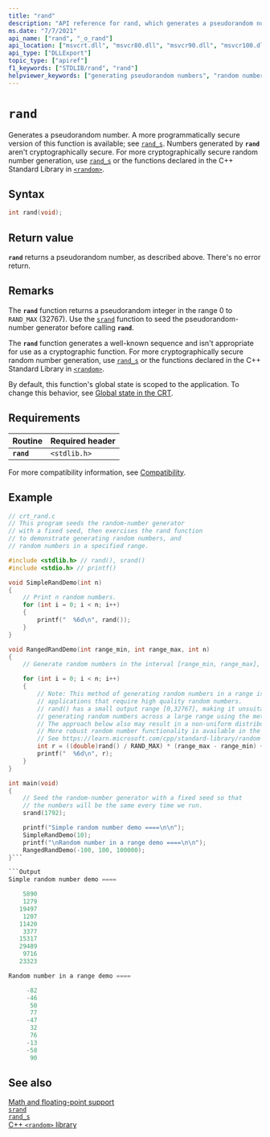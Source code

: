 ```yaml
---
title: "rand"
description: "API reference for rand, which generates a pseudorandom number by using a well-known and fully reproducible algorithm."
ms.date: "7/7/2021"
api_name: ["rand", "_o_rand"]
api_location: ["msvcrt.dll", "msvcr80.dll", "msvcr90.dll", "msvcr100.dll", "msvcr100_clr0400.dll", "msvcr110.dll", "msvcr110_clr0400.dll", "msvcr120.dll", "msvcr120_clr0400.dll", "ucrtbase.dll", "api-ms-win-crt-utility-l1-1-0.dll", "ntoskrnl.exe", "api-ms-win-crt-private-l1-1-0.dll"]
api_type: ["DLLExport"]
topic_type: ["apiref"]
f1_keywords: ["STDLIB/rand", "rand"]
helpviewer_keywords: ["generating pseudorandom numbers", "random numbers, generating", "numbers, pseudorandom", "rand function", "pseudorandom numbers", "numbers, generating pseudorandom"]
---
```

# `rand`

Generates a pseudorandom number. A more programmatically secure version of this function is available; see [`rand_s`](rand-s.md). Numbers generated by **`rand`** aren't cryptographically secure. For more cryptographically secure random number generation, use [`rand_s`](rand-s.md) or the functions declared in the C++ Standard Library in [`<random>`](../../standard-library/random.md).

## Syntax

```C
int rand(void);
```

## Return value

**`rand`** returns a pseudorandom number, as described above. There's no error return.

## Remarks

The **`rand`** function returns a pseudorandom integer in the range 0 to `RAND_MAX` (32767). Use the [`srand`](srand.md) function to seed the pseudorandom-number generator before calling **`rand`**.

The **`rand`** function generates a well-known sequence and isn't appropriate for use as a cryptographic function. For more cryptographically secure random number generation, use [`rand_s`](rand-s.md) or the functions declared in the C++ Standard Library in [`<random>`](../../standard-library/random.md).

By default, this function's global state is scoped to the application. To change this behavior, see [Global state in the CRT](../global-state.md).

## Requirements

| Routine | Required header |
|---|---|
| **`rand`** | `<stdlib.h>` |

For more compatibility information, see [Compatibility](../compatibility.md).

## Example

```C
// crt_rand.c
// This program seeds the random-number generator
// with a fixed seed, then exercises the rand function
// to demonstrate generating random numbers, and
// random numbers in a specified range.

#include <stdlib.h> // rand(), srand()
#include <stdio.h> // printf()

void SimpleRandDemo(int n)
{
    // Print n random numbers.
    for (int i = 0; i < n; i++)
    {
        printf("  %6d\n", rand());
    }
}

void RangedRandDemo(int range_min, int range_max, int n)
{
    // Generate random numbers in the interval [range_min, range_max], inclusive.

    for (int i = 0; i < n; i++)
    {
        // Note: This method of generating random numbers in a range isn't suitable for
        // applications that require high quality random numbers.
        // rand() has a small output range [0,32767], making it unsuitable for
        // generating random numbers across a large range using the method below.
        // The approach below also may result in a non-uniform distribution.
        // More robust random number functionality is available in the C++ <random> header.
        // See https://learn.microsoft.com/cpp/standard-library/random
        int r = ((double)rand() / RAND_MAX) * (range_max - range_min) + range_min;
        printf("  %6d\n", r);
    }
}

int main(void)
{
    // Seed the random-number generator with a fixed seed so that
    // the numbers will be the same every time we run.
    srand(1792);

    printf("Simple random number demo ====\n\n");
    SimpleRandDemo(10);
    printf("\nRandom number in a range demo ====\n\n");
    RangedRandDemo(-100, 100, 100000);
}```

```Output
Simple random number demo ====

    5890
    1279
   19497
    1207
   11420
    3377
   15317
   29489
    9716
   23323

Random number in a range demo ====

     -82
     -46
      50
      77
     -47
      32
      76
     -13
     -58
      90
```

## See also

[Math and floating-point support](../floating-point-support.md)\
[`srand`](srand.md)\
[`rand_s`](rand-s.md)\
[C++ `<random>` library](../../standard-library/random.md)
